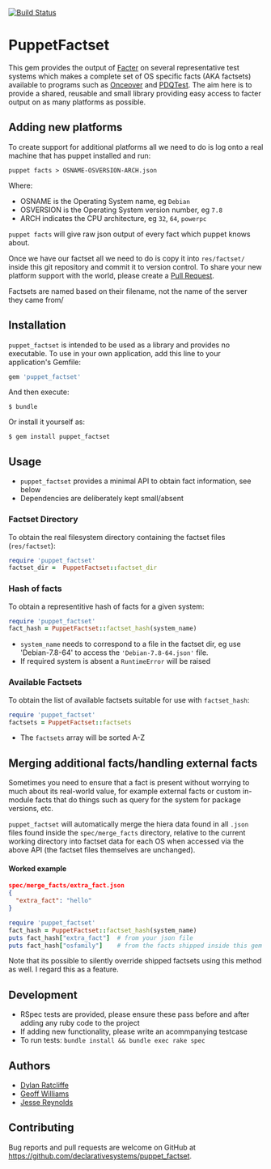 [![Build Status](https://travis-ci.org/declarativesystems/puppet_factset.svg?branch=master)](https://travis-ci.org/declarativesystems/puppet_factset)
# PuppetFactset

This gem provides the output of [Facter](https://docs.puppet.com/facter/3.6/) on several representative test systems which makes a complete set of OS specific facts (AKA factsets) available to programs such as [Onceover](https://github.com/dylanratcliffe/onceover) and [PDQTest](https://github.com/declarativesystems/pdqtest).  The aim here is to provide a shared, reusable and small library providing easy access to facter output on as many platforms as possible.

## Adding new platforms
To create support for additional platforms all we need to do is log onto a real machine that has puppet installed and run:

```shell
puppet facts > OSNAME-OSVERSION-ARCH.json
```

Where:

* OSNAME is the Operating System name, eg `Debian`
* OSVERSION is the Operating System version number, eg `7.8`
* ARCH indicates the CPU architecture, eg `32`, `64`, `powerpc`

`puppet facts` will give raw json output of every fact which puppet knows about.

Once we have our factset all we need to do is copy it into `res/factset/` inside this git repository and commit it to version control.  To share your new platform support with the world, please create a [Pull Request](https://help.github.com/articles/about-pull-requests/).

Factsets are named based on their filename, not the name of the server they came from/


## Installation
`puppet_factset` is intended to be used as a library and provides no executable.  To use in your own application, add this line to your application's Gemfile:

```ruby
gem 'puppet_factset'
```

And then execute:

    $ bundle

Or install it yourself as:

    $ gem install puppet_factset

## Usage
* `puppet_factset` provides a minimal API to obtain fact information, see below
* Dependencies are deliberately kept small/absent

### Factset Directory
To obtain the real filesystem directory containing the factset files (`res/factset`):

```ruby
require 'puppet_factset'
factset_dir =  PuppetFactset::factset_dir
```

### Hash of facts
To obtain a representitive hash of facts for a given system:

```ruby
require 'puppet_factset'
fact_hash = PuppetFactset::factset_hash(system_name)
```

* `system_name` needs to correspond to a file in the factset dir, eg use 'Debian-7.8-64' to access the `'Debian-7.8-64.json'` file.
* If required system is absent a `RuntimeError` will be raised

### Available Factsets
To obtain the list of available factsets suitable for use with `factset_hash`:

```ruby
require 'puppet_factset'
factsets = PuppetFactset::factsets
```

* The `factsets` array will be sorted A-Z

## Merging additional facts/handling external facts
Sometimes you need to ensure that a fact is present without worrying to much about its real-world value, for example external facts or custom in-module facts that do things such as query for the system for package versions, etc.

`puppet_factset` will automatically merge the hiera data found in all `.json` files found inside the `spec/merge_facts` directory, relative to the current working directory into factset data for each OS when accessed via the above API (the factset files themselves are unchanged).

#### Worked example

```json
spec/merge_facts/extra_fact.json
{
  "extra_fact": "hello"
}
```


```ruby
require 'puppet_factset'
fact_hash = PuppetFactset::factset_hash(system_name)
puts fact_hash["extra_fact"]  # from your json file
puts fact_hash["osfamily"]    # from the facts shipped inside this gem
```

Note that its possible to silently override shipped factsets using this method as well.  I regard this as a feature.

## Development

* RSpec tests are provided, please ensure these pass before and after adding any ruby code to the project
* If adding new functionality, please write an acommpanying testcase
* To run tests: `bundle install && bundle exec rake spec`

## Authors
* [Dylan Ratcliffe](https://github.com/dylanratcliffe)
* [Geoff Williams](https://github.com/geoffwilliams)
* [Jesse Reynolds](https://github.com/jessereynolds)

## Contributing

Bug reports and pull requests are welcome on GitHub at https://github.com/declarativesystems/puppet_factset.
